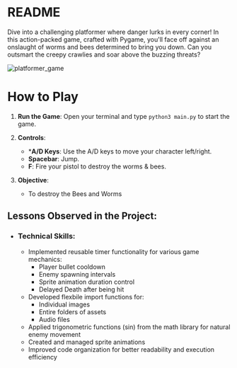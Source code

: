 
# README

Dive into a challenging platformer where danger lurks in every corner! In this action-packed game, crafted with Pygame, you'll face off against an onslaught of worms and bees determined to bring you down. Can you outsmart the creepy crawlies and soar above the buzzing threats?

![platformer_game](https://github.com/user-attachments/assets/528d0196-ee54-4c9b-8ea4-a67fa93c6e7a)

# How to Play

1. **Run the Game**: Open your terminal and type `python3 main.py` to start the game.
   
2. **Controls**:
   - ***A/D Keys**: Use the A/D keys to move your character left/right.
   - **Spacebar**: Jump.
   - **F**: Fire your pistol to destroy the worms & bees.

3. **Objective**: 
   - To destroy the Bees and Worms

## Lessons Observed in the Project:
   - ### Technical Skills:
      - Implemented reusable timer functionality for various game mechanics:
        - Player bullet cooldown
        - Enemy spawning intervals
        - Sprite animation duration control
        - Delayed Death after being hit
      - Developed flexbile import functions for:
        - Individual images
        - Entire folders of assets
        - Audio files
      - Applied trigonometric functions (sin) from the math library for natural enemy movement
      - Created and managed sprite animations
      - Improved code organization for better readability and execution efficiency

